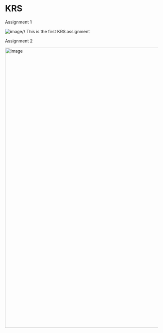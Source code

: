 # KRS

Assignment 1 

![image](https://user-images.githubusercontent.com/97904592/198388206-370d579c-8e51-4a1c-9e9b-a1f586a3ec21.png)// This is the first KRS assignment 

Assignment 2

<img width="919" alt="image" src="https://user-images.githubusercontent.com/97904592/199293545-3e97f00f-0455-4458-8802-7f59d2796596.png">
